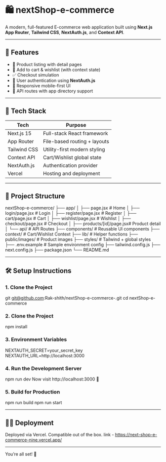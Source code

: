 # 🛍️ nextShop-e-commerce

A modern, full-featured E-commerce web application built using **Next.js App Router**, **Tailwind CSS**, **NextAuth.js**, and **Context API**.

---

## 🚀 Features

- 🧾 Product listing with detail pages
- 🛒 Add to cart & wishlist (with context state)
- ✅ Checkout simulation
- 🔐 User authentication using **NextAuth.js**
- 🧑 Responsive mobile-first UI
- 💾 API routes with app directory support

---

## 🧱 Tech Stack

| Tech             | Purpose                            |
|------------------|------------------------------------|
| Next.js 15       | Full-stack React framework         |
| App Router       | File-based routing + layouts       |
| Tailwind CSS     | Utility-first modern styling       |
| Context API      | Cart/Wishlist global state         |
| NextAuth.js      | Authentication provider            |
| Vercel           | Hosting and deployment             |

---

## 📁 Project Structure

nextShop-e-commerce/
├── app/
│ ├── page.jsx # Home
│ ├── login/page.jsx # Login
│ ├── register/page.jsx # Register
│ ├── cart/page.jsx # Cart
│ ├── wishlist/page.jsx # Wishlist
│ ├── checkout/page.jsx # Checkout
│ ├── products/[id]/page.jsx# Product detail
│ └── api/ # API Routes
├── components/ # Reusable UI components
├── context/ # Cart/Wishlist Context
├── lib/ # Helper functions
├── public/images/ # Product images
├── styles/ # Tailwind + global styles
├── .env.example # Sample environment config
├── tailwind.config.js
├── next.config.js
├── package.json
└── README.md

---

## 🛠️ Setup Instructions

### 1. Clone the Project

git git@github.com:Rak-shith/nextShop-e-commerce-.git
cd nextShop-e-commerce

### 2. Clone the Project

npm install

### 3. Environment Variables

NEXTAUTH_SECRET=your_secret_key
NEXTAUTH_URL=http://localhost:3000

### 4. Run the Development Server

npm run dev
Now visit http://localhost:3000 🚀

### 5. Build for Production

npm run build
npm run start

---

## 👨‍💻 Deployment

Deployed via Vercel. Compatible out of the box.
link - https://next-shop-e-commerce-nine.vercel.app/

---

You’re all set! 💼

